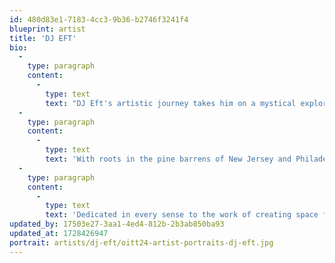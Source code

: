 ```yaml
---
id: 480d83e1-7183-4cc3-9b36-b2746f3241f4
blueprint: artist
title: 'DJ EFT'
bio:
  -
    type: paragraph
    content:
      -
        type: text
        text: "DJ Eft's artistic journey takes him on a mystical exploration, delving deep into the hidden corners of the Pacific Northwest's lush landscapes. Immersed in the natural wonders of the region's ancient forests and majestic oceans, he absorbs the sounds and flavors that permeate these sacred spaces. With each sonic encounter, DJ Eft weaves a tapestry of emotions and experiences that resonate with the essence of his surroundings."
  -
    type: paragraph
    content:
      -
        type: text
        text: 'With roots in the pine barrens of New Jersey and Philadelphia, DJ Eft, also known as Mugwert, has become an influential figure in the thriving music scene of his now home town Portland. Eft contributes regularly as a resident, poster designer, and curator to the budding two-room techno forward party Osmosis.'
  -
    type: paragraph
    content:
      -
        type: text
        text: 'Dedicated in every sense to the work of creating space for dance DJ Eft lays his heart out in everything he does, culminating into something unmistakably emotional and earnest.'
updated_by: 17503e27-3aa1-4ed4-812b-2b3ab850ba93
updated_at: 1728426947
portrait: artists/dj-eft/oitt24-artist-portraits-dj-eft.jpg
---
```

